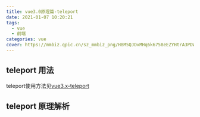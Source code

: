 ```yaml
---
title: vue3.0原理篇-teleport
date: 2021-01-07 10:20:21
tags:
  - vue
  - 前端
categories: vue
cover: https://mmbiz.qpic.cn/sz_mmbiz_png/H8M5QJDxMHq6k6758eEZYHtrA3PDWKrhOr7JDjuVxdic6Pia3Aa5BSglRDlDFPLJM00tvkN1N565e2j3c4hjQib7Q/640?wx_fmt=png&tp=webp&wxfrom=5&wx_lazy=1&wx_co=1
---
```


## teleport 用法
teleport使用方法见[vue3.x-teleport](http://devinhj.cn/2020/12/05/vue3.0%E4%BD%BF%E7%94%A8%E7%AF%87/)
## teleport 原理解析